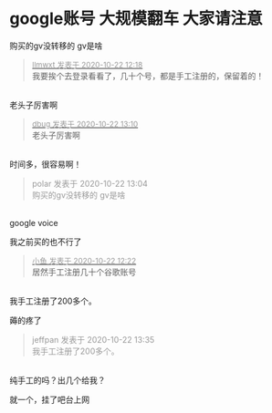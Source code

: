 # google账号 大规模翻车 大家请注意


购买的gv没转移的 gv是啥

<div class="quote"><blockquote><font size="2"><a href="https://www.hostloc.com/forum.php?mod=redirect&amp;goto=findpost&amp;pid=9335385&amp;ptid=757105" target="_blank"><font color="#999999">llmwxt 发表于 2020-10-22 12:18</font></a></font><br />
我要挨个去登录看看了，几十个号，都是手工注册的，保留着的！</blockquote></div><br />
老头子厉害啊

<div class="quote"><blockquote><font size="2"><a href="https://www.hostloc.com/forum.php?mod=redirect&amp;goto=findpost&amp;pid=9335545&amp;ptid=757105" target="_blank"><font color="#999999">dbug 发表于 2020-10-22 13:10</font></a></font><br />
老头子厉害啊</blockquote></div><br />
时间多，很容易啊！

<div class="quote"><blockquote><font color="#999999">polar 发表于 2020-10-22 13:04</font><br />
<font color="#999999">购买的gv没转移的 gv是啥</font></blockquote></div><br />
google voice

我之前买的也不行了

<div class="quote"><blockquote><font size="2"><a href="https://www.hostloc.com/forum.php?mod=redirect&amp;goto=findpost&amp;pid=9335398&amp;ptid=757105" target="_blank"><font color="#999999">小鱼 发表于 2020-10-22 12:22</font></a></font><br />
居然手工注册几十个谷歌账号</blockquote></div><br />
我手工注册了200多个。

薅的疼了

<div class="quote"><blockquote><font color="#999999">jeffpan 发表于 2020-10-22 13:35</font><br />
<font color="#999999">我手工注册了200多个。</font></blockquote></div><br />
纯手工的吗？出几个给我？

就一个，挂了吧台上网
